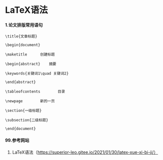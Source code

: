 # LaTeX语法

#### 1.论文排版常用语句

```
\title{文章标题}

\begin{document}

\maketitle		创建标题

\begin{abstract} 	摘要

\keywords{关键词1\quad 关键词2}

\end{abstract}

\tableofcontents		目录

\newpage		新的一页

\section{一级标题}

\subsection{二级标题}

\end{document}
```











#### 99.参考网站

1. LaTeX语法（https://superior-leo.gitee.io/2021/01/30/latex-xue-xi-bi-ji/）

